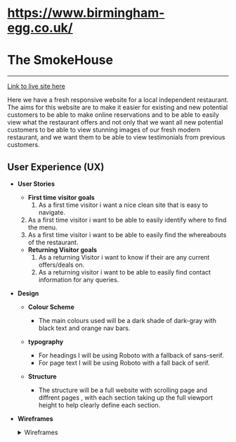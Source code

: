 # https://www.birmingham-egg.co.uk/

# The SmokeHouse

---

[Link to live site here](https://itzrossyo.github.io/Birmingham-egg-milestone-project/ "Link to live site here")

Here we have a fresh responsive website for a local independent restaurant.
The aims for this website are to make it easier for existing and new potential customers to be able to make online reservations and to be able to easily view what the restaurant offers and not only that we want all new potential customers to be able to view stunning images of our fresh modern restaurant, and we want them to be able to view testimonials from previous customers.

## User Experience (UX)

-   **User Stories**

    -   **First time visitor goals**
        1. As a first time visitor i want a nice clean site that is easy to navigate.

    2.  As a first time visitor i want to be able to easily identify where to find the menu.
    3.  As a first time visitor i want to be able to easily find the whereabouts of the restaurant.

    -   **Returning Visitor goals**
        1. As a returning Visitor i want to know if their are any current offers/deals on.
        2. As a returning visitor i want to be able to easily find contact information for any queries.

-   **Design**

    -   **Colour Scheme**

        -   The main colours used will be a dark shade of dark-gray with black text and orange nav bars.

    -   **typography**

        -   For headings I will be using Roboto with a fallback of sans-serif.
        -   For page text I will be using Roboto with a fall back of serif.

    -   **Structure**
        -   The structure will be a full website with scrolling page and diffrent pages , with each section taking up the full viewport height to help clearly define each section.

-   **Wireframes**
     <details> 
       <summary>Wireframes</summary>

    ![Desktop home page wireframe](./assets/readme-images/About%20Us-desktop.png "desktop home page wireframe")
    ![tablet  page wireframe](./assets/readme-images/About%20Us-tablet.png.png "Tablet homepage wireframe")
    ![Tablet home page wireframe](/assets/readme-images/tablet%20Home.png "tablet home page wireframe")
    ![Tablet reservation page wireframe](/assets/readme-images/Tablet%20Reservation%20Page.png "tablet reservation wireframe") ![Mobile home page wireframe](/assets/readme-images/Mobile%20home.jpg "mobile home wireframe")
    ![Mobile reservation page](/assets/readme-images/Reservation%20Page.png "mobile reservation wireframe")
    </details>
